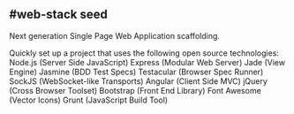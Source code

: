 #web-stack seed
---

Next generation Single Page Web Application scaffolding.

Quickly set up a project that uses the following open source technologies:
Node.js (Server Side JavaScript)
Express (Modular Web Server)
Jade (View Engine)
Jasmine (BDD Test Specs)
Testacular (Browser Spec Runner)
SockJS (WebSocket-like Transports)
Angular (Client Side MVC)
jQuery (Cross Browser Toolset)
Bootstrap (Front End Library)
Font Awesome (Vector Icons)
Grunt (JavaScript Build Tool)
